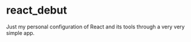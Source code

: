 # react_debut

Just my personal configuration of React and its tools through a very very simple app.

